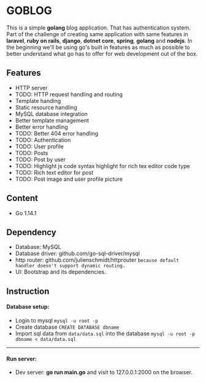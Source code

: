 # GOBLOG
This is a simple **golang** blog application. That has authentication system.
Part of the challenge of creating same application with same features in **laravel**, **ruby on rails**, **django**, **dotnet core**, **spring**, **golang** and **nodejs**. In the beginning we'll be using go's built in features as much as possible to better understand what go has to offer for web development out of the box.

## Features
* HTTP server
* TODO: HTTP request handling and routing
* Template handing
* Static resource handling
* MySQL database integration
* Better template management
* Better error handling
* TODO: Better 404 error handling
* TODO: Authentication
* TODO: User profile
* TODO: Posts
* TODO: Post by user
* TODO: Highlight js code syntax highlight for rich tex editor code type
* TODO: Rich text editor for post
* TODO: Post image and user profile picture

## Content
* Go 1.14.1

## Dependency
* Database: MySQL
* Database driver: github.com/go-sql-driver/mysql
* http router: github.com/julienschmidt/httprouter `because default handler doesn't support dynamic routing.`
* UI: Bootstrap and its dependencies.

## Instruction
#### Database setup:
* Login to mysql `mysql -u root -p`
* Create database `CREATE DATABASE dbname`
* Import sql data from `data/data.sql` into the database `mysql -u root -p dbname < data/data.sql`
**************************
#### Run server:
* Dev server: **go run main.go** and visit to 127.0.0.1:2000 on the browser.
